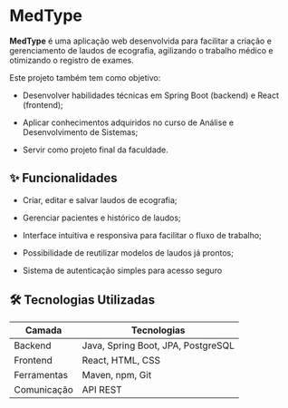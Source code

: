 
# MedType 

**MedType** é uma aplicação web desenvolvida para facilitar a criação e gerenciamento de laudos de ecografia, agilizando o trabalho médico e otimizando o registro de exames.

Este projeto também tem como objetivo:

+ Desenvolver habilidades técnicas em Spring Boot (backend) e React (frontend);

+ Aplicar conhecimentos adquiridos no curso de Análise e Desenvolvimento de Sistemas;

+ Servir como projeto final da faculdade.
## ✨ Funcionalidades

- Criar, editar e salvar laudos de ecografia;

- Gerenciar pacientes e histórico de laudos;

- Interface intuitiva e responsiva para facilitar o fluxo de trabalho;

- Possibilidade de reutilizar modelos de laudos já prontos;

- Sistema de autenticação simples para acesso seguro


## 🛠 Tecnologias Utilizadas
| Camada      | Tecnologias                             |
| ----------- | --------------------------------------- |
| Backend     | Java, Spring Boot, JPA, PostgreSQL |
| Frontend    | React, HTML, CSS            |
| Ferramentas | Maven, npm, Git                         |
| Comunicação | API REST                                |
